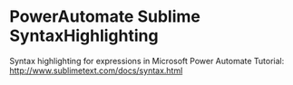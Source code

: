 # PowerAutomate Sublime SyntaxHighlighting
 Syntax highlighting for expressions in Microsoft Power Automate
Tutorial: http://www.sublimetext.com/docs/syntax.html